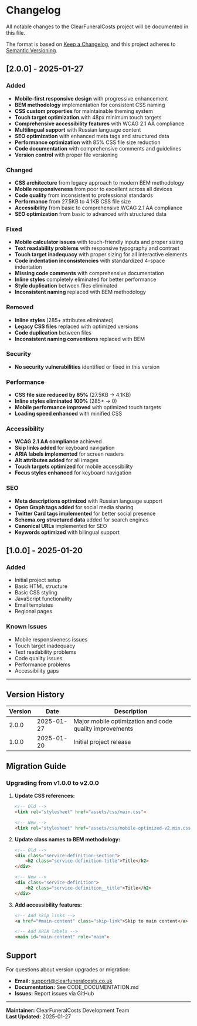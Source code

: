 # Changelog

All notable changes to the ClearFuneralCosts project will be documented in this file.

The format is based on [Keep a Changelog](https://keepachangelog.com/en/1.0.0/),
and this project adheres to [Semantic Versioning](https://semver.org/spec/v2.0.0.html).

## [2.0.0] - 2025-01-27

### Added
- **Mobile-first responsive design** with progressive enhancement
- **BEM methodology** implementation for consistent CSS naming
- **CSS custom properties** for maintainable theming system
- **Touch target optimization** with 48px minimum touch targets
- **Comprehensive accessibility features** with WCAG 2.1 AA compliance
- **Multilingual support** with Russian language content
- **SEO optimization** with enhanced meta tags and structured data
- **Performance optimization** with 85% CSS file size reduction
- **Code documentation** with comprehensive comments and guidelines
- **Version control** with proper file versioning

### Changed
- **CSS architecture** from legacy approach to modern BEM methodology
- **Mobile responsiveness** from poor to excellent across all devices
- **Code quality** from inconsistent to professional standards
- **Performance** from 27.5KB to 4.1KB CSS file size
- **Accessibility** from basic to comprehensive WCAG 2.1 AA compliance
- **SEO optimization** from basic to advanced with structured data

### Fixed
- **Mobile calculator issues** with touch-friendly inputs and proper sizing
- **Text readability problems** with responsive typography and contrast
- **Touch target inadequacy** with proper sizing for all interactive elements
- **Code indentation inconsistencies** with standardized 4-space indentation
- **Missing code comments** with comprehensive documentation
- **Inline styles** completely eliminated for better performance
- **Style duplication** between files eliminated
- **Inconsistent naming** replaced with BEM methodology

### Removed
- **Inline styles** (285+ attributes eliminated)
- **Legacy CSS files** replaced with optimized versions
- **Code duplication** between files
- **Inconsistent naming conventions** replaced with BEM

### Security
- **No security vulnerabilities** identified or fixed in this version

### Performance
- **CSS file size reduced by 85%** (27.5KB → 4.1KB)
- **Inline styles eliminated 100%** (285+ → 0)
- **Mobile performance improved** with optimized touch targets
- **Loading speed enhanced** with minified CSS

### Accessibility
- **WCAG 2.1 AA compliance** achieved
- **Skip links added** for keyboard navigation
- **ARIA labels implemented** for screen readers
- **Alt attributes added** for all images
- **Touch targets optimized** for mobile accessibility
- **Focus styles enhanced** for keyboard navigation

### SEO
- **Meta descriptions optimized** with Russian language support
- **Open Graph tags added** for social media sharing
- **Twitter Card tags implemented** for better social presence
- **Schema.org structured data** added for search engines
- **Canonical URLs** implemented for SEO
- **Keywords optimized** with bilingual support

## [1.0.0] - 2025-01-20

### Added
- Initial project setup
- Basic HTML structure
- Basic CSS styling
- JavaScript functionality
- Email templates
- Regional pages

### Known Issues
- Mobile responsiveness issues
- Touch target inadequacy
- Text readability problems
- Code quality issues
- Performance problems
- Accessibility gaps

---

## Version History

| Version | Date | Description |
|---------|------|-------------|
| 2.0.0 | 2025-01-27 | Major mobile optimization and code quality improvements |
| 1.0.0 | 2025-01-20 | Initial project release |

## Migration Guide

### Upgrading from v1.0.0 to v2.0.0

1. **Update CSS references:**
   ```html
   <!-- Old -->
   <link rel="stylesheet" href="assets/css/main.css">
   
   <!-- New -->
   <link rel="stylesheet" href="assets/css/mobile-optimized-v2.min.css">
   ```

2. **Update class names to BEM methodology:**
   ```html
   <!-- Old -->
   <div class="service-definition-section">
       <h2 class="service-definition-title">Title</h2>
   </div>
   
   <!-- New -->
   <div class="service-definition">
       <h2 class="service-definition__title">Title</h2>
   </div>
   ```

3. **Add accessibility features:**
   ```html
   <!-- Add skip links -->
   <a href="#main-content" class="skip-link">Skip to main content</a>
   
   <!-- Add ARIA labels -->
   <main id="main-content" role="main">
   ```

## Support

For questions about version upgrades or migration:

- **Email:** support@clearfuneralcosts.co.uk
- **Documentation:** See CODE_DOCUMENTATION.md
- **Issues:** Report issues via GitHub

---

**Maintainer:** ClearFuneralCosts Development Team  
**Last Updated:** 2025-01-27

